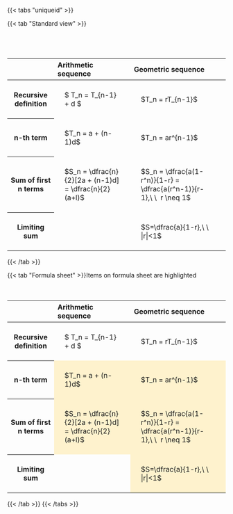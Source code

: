 ---
---

{{< tabs "uniqueid" >}}

{{< tab "Standard view" >}}

#  
<br>
<style type="text/css">
#T_ad304 th.col_heading {
  text-align: left;
  font-size: 1em;
}
#T_ad304 td {
  text-align: left;
  font-size: 1em;
  padding: 1.5em;
}
#T_ad304_row0_col0, #T_ad304_row0_col1, #T_ad304_row1_col0, #T_ad304_row1_col1, #T_ad304_row2_col0, #T_ad304_row2_col1, #T_ad304_row3_col0, #T_ad304_row3_col1 {
  white-space: pre-wrap;
}
</style>
<table id="T_ad304">
  <thead>
    <tr>
      <th class="blank level0" >&nbsp;</th>
      <th id="T_ad304_level0_col0" class="col_heading level0 col0" >Arithmetic sequence</th>
      <th id="T_ad304_level0_col1" class="col_heading level0 col1" >Geometric sequence</th>
    </tr>
  </thead>
  <tbody>
    <tr>
      <th id="T_ad304_level0_row0" class="row_heading level0 row0" >Recursive definition</th>
      <td id="T_ad304_row0_col0" class="data row0 col0" >$ T_n = T_{n-1} + d $</td>
      <td id="T_ad304_row0_col1" class="data row0 col1" >$T_n = rT_{n-1}$</td>
    </tr>
    <tr>
      <th id="T_ad304_level0_row1" class="row_heading level0 row1" >n-th term</th>
      <td id="T_ad304_row1_col0" class="data row1 col0" >$T_n = a + (n-1)d$</td>
      <td id="T_ad304_row1_col1" class="data row1 col1" >$T_n = ar^{n-1}$</td>
    </tr>
    <tr>
      <th id="T_ad304_level0_row2" class="row_heading level0 row2" >Sum of first n terms</th>
      <td id="T_ad304_row2_col0" class="data row2 col0" >$S_n = \dfrac{n}{2}[2a + (n-1)d] = \dfrac{n}{2}(a+l)$</td>
      <td id="T_ad304_row2_col1" class="data row2 col1" >$S_n = \dfrac{a(1-r^n)}{1-r} = \dfrac{a(r^n-1)}{r-1},\ \  r \neq 1$</td>
    </tr>
    <tr>
      <th id="T_ad304_level0_row3" class="row_heading level0 row3" >Limiting sum</th>
      <td id="T_ad304_row3_col0" class="data row3 col0" ></td>
      <td id="T_ad304_row3_col1" class="data row3 col1" >$S=\dfrac{a}{1-r},\ \ |r|<1$</td>
    </tr>
  </tbody>
</table>
{{< /tab >}}

{{< tab "Formula sheet" >}}Items on formula sheet are highlighted
<br><br><br>
<style type="text/css">
#T_2d5e1 th.col_heading {
  text-align: left;
  font-size: 1em;
}
#T_2d5e1 td {
  text-align: left;
  font-size: 1em;
  padding: 1.5em;
}
#T_2d5e1_row0_col0, #T_2d5e1_row0_col1, #T_2d5e1_row3_col0 {
  white-space: pre-wrap;
}
#T_2d5e1_row1_col0, #T_2d5e1_row1_col1, #T_2d5e1_row2_col0, #T_2d5e1_row2_col1, #T_2d5e1_row3_col1 {
  background-color: rgba(255,194,10, 0.2);
  white-space: pre-wrap;
}
</style>
<table id="T_2d5e1">
  <thead>
    <tr>
      <th class="blank level0" >&nbsp;</th>
      <th id="T_2d5e1_level0_col0" class="col_heading level0 col0" >Arithmetic sequence</th>
      <th id="T_2d5e1_level0_col1" class="col_heading level0 col1" >Geometric sequence</th>
    </tr>
  </thead>
  <tbody>
    <tr>
      <th id="T_2d5e1_level0_row0" class="row_heading level0 row0" >Recursive definition</th>
      <td id="T_2d5e1_row0_col0" class="data row0 col0" >$ T_n = T_{n-1} + d $</td>
      <td id="T_2d5e1_row0_col1" class="data row0 col1" >$T_n = rT_{n-1}$</td>
    </tr>
    <tr>
      <th id="T_2d5e1_level0_row1" class="row_heading level0 row1" >n-th term</th>
      <td id="T_2d5e1_row1_col0" class="data row1 col0" >$T_n = a + (n-1)d$</td>
      <td id="T_2d5e1_row1_col1" class="data row1 col1" >$T_n = ar^{n-1}$</td>
    </tr>
    <tr>
      <th id="T_2d5e1_level0_row2" class="row_heading level0 row2" >Sum of first n terms</th>
      <td id="T_2d5e1_row2_col0" class="data row2 col0" >$S_n = \dfrac{n}{2}[2a + (n-1)d] = \dfrac{n}{2}(a+l)$</td>
      <td id="T_2d5e1_row2_col1" class="data row2 col1" >$S_n = \dfrac{a(1-r^n)}{1-r} = \dfrac{a(r^n-1)}{r-1},\ \  r \neq 1$</td>
    </tr>
    <tr>
      <th id="T_2d5e1_level0_row3" class="row_heading level0 row3" >Limiting sum</th>
      <td id="T_2d5e1_row3_col0" class="data row3 col0" ></td>
      <td id="T_2d5e1_row3_col1" class="data row3 col1" >$S=\dfrac{a}{1-r},\ \ |r|<1$</td>
    </tr>
  </tbody>
</table>
{{< /tab >}}
{{< /tabs >}}